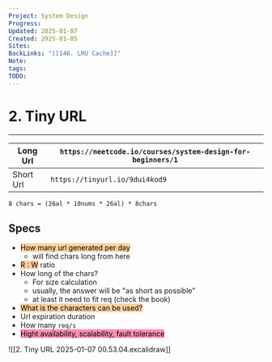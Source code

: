```yaml
---
Project: System Design
Progress: 
Updated: 2025-01-07
Created: 2025-01-05
Sites: 
BackLinks: "[[146. LRU Cache]]"
Note: 
tags: 
TODO: 
---
```

# 2. Tiny URL
---

| Long Url  | `https://neetcode.io/courses/system-design-for-beginners/1` |
| --------- | ----------------------------------------------------------- |
| Short Url | `https://tinyurl.io/9dui4kod9`                              |
`8 chars = (26al * 10nums * 26al) * 8chars`

## Specs
- <mark style="background: #FFB86CA6;">How many url generated per day</mark>
	- will find chars long from here
- <mark style="background: #FFB86CA6;">R : W</mark> ratio
- How long of the chars?
	- For size calculation
	- usually, the answer will be "as short as possible"
	- at least it need to fit req (check the book)
- <mark style="background: #FFB86CA6;">What is the characters can be used?</mark>
- Url expiration duration
- How many `req/s`
- <mark style="background: #FF5582A6;">Hight availability, scalability, fault tolerance</mark>


![[2. Tiny URL 2025-01-07 00.53.04.excalidraw]]